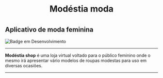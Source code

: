 <h1 align = "center">Modéstia moda<h1>

## Aplicativo de moda feminina
![Badge em Desenvolvimento](http://img.shields.io/static/v1?label=STATUS&message=EM%20DESENVOLVIMENTO&color=GREEN&style=for-the-badge)
***
**Modéstia shop** é uma loja virtual voltado para o público feminino onde o mesmo irá apresentar vário modelos de roupas modestas para uso em diversas ocasiões.
***



